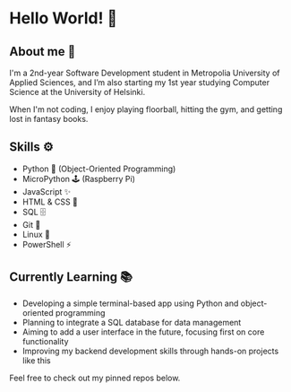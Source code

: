 Hello World! 🚀
===============

About me 💫
--------------
I'm a 2nd-year Software Development student in Metropolia University of Applied Sciences, and I’m also starting my 1st year studying Computer Science at the University of Helsinki.

When I'm not coding, I enjoy playing floorball, hitting the gym, and getting lost in fantasy books.

Skills ⚙️
------------

- Python 🐍 (Object-Oriented Programming)
- MicroPython 🕹️ (Raspberry Pi)  
- JavaScript ✨  
- HTML & CSS 🎨
- SQL 🗄️
- Git 🔧  
- Linux 🐧  
- PowerShell ⚡ 

Currently Learning 📚
------------------------

- Developing a simple terminal-based app using Python and object-oriented programming  
- Planning to integrate a SQL database for data management  
- Aiming to add a user interface in the future, focusing first on core functionality  
- Improving my backend development skills through hands-on projects like this


Feel free to check out my pinned repos below.
